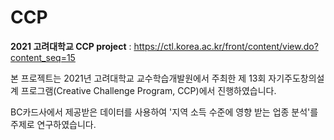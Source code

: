 # CCP
**2021 고려대학교 CCP project**
: https://ctl.korea.ac.kr/front/content/view.do?content_seq=15


본 프로젝트는 2021년 고려대학교 교수학습개발원에서 주최한 제 13회 자기주도창의설계 프로그램(Creative Challenge Program, CCP)에서 진행하였습니다. 

BC카드사에서 제공받은 데이터를 사용하여 '지역 소득 수준에 영향 받는 업종 분석'를 주제로 연구하였습니다. 

